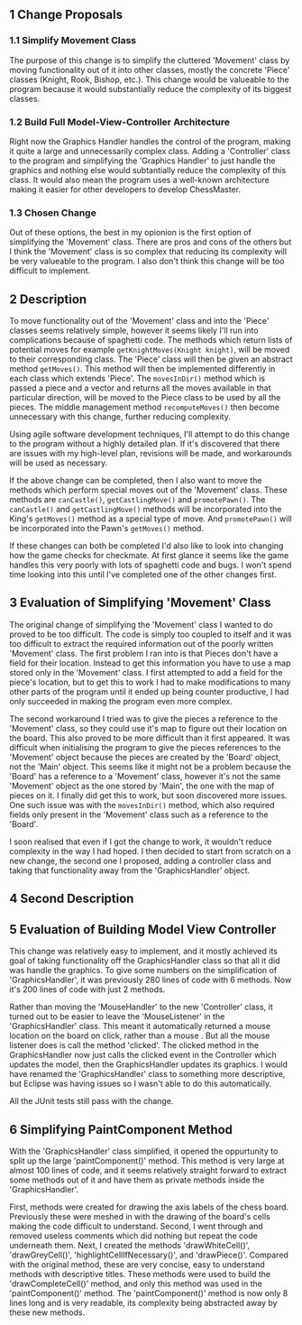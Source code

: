 ## 1 Change Proposals

### 1.1 Simplify Movement Class

The purpose of this change is to simplify the cluttered 'Movement' class by moving functionality out of it into other classes, mostly the concrete 'Piece' classes (Knight, Rook, Bishop, etc.). This change would be valueable to the program because it would substantially reduce the complexity of its biggest classes. 

### 1.2 Build Full Model-View-Controller Architecture

Right now the Graphics Handler handles the control of the program, making it quite a large and unnecessarily complex class. Adding a 'Controller' class to the program and simplifying the 'Graphics Handler' to just handle the graphics and nothing else would subtantially reduce the complexity of this class. It would also mean the program uses a well-known architecture making it easier for other developers to develop ChessMaster.

### 1.3 Chosen Change

Out of these options, the best in my opionion is the first option of simplifying the 'Movement' class. There are pros and cons of the others but I think the 'Movement' class is so complex that reducing its complexity will be very valueable to the program. I also don't think this change will be too difficult to implement.

## 2 Description

To move functionality out of the 'Movement' class and into the 'Piece' classes seems relatively simple, however it seems likely I'll run into complications because of spaghetti code. The methods which return lists of potential moves for example `getKnightMoves(Knight knight)`, will be moved to their corresponding class. The 'Piece' class will then be given an abstract method `getMoves()`. This method will then be implemented differently in each class which extends 'Piece'. The `movesInDir()` method which is passed a piece and a vector and returns all the moves available in that particular direction, will be moved to the Piece class to be used by all the pieces. The middle management method `recomputeMoves()` then become unnecessary with this change, further reducing complexity.

Using agile software development techniques, I'll attempt to do this change to the program without a highly detailed plan. If it's discovered that there are issues with my high-level plan, revisions will be made, and workarounds will be used as necessary.

If the above change can be completed, then I also want to move the methods which perform special moves out of the 'Movement' class. These methods are `canCastle()`, `getCastlingMove()` and `promotePawn()`. The `canCastle()` and `getCastlingMove()` methods will be incorporated into the King's `getMoves()` method as a special type of move. And `promotePawn()` will be incorporated into the Pawn's `getMoves()` method.

If these changes can both be completed I'd also like to look into changing how the game checks for checkmate. At first glance it seems like the game handles this very poorly with lots of spaghetti code and bugs. I won't spend time looking into this until I've completed one of the other changes first.

## 3 Evaluation of Simplifying 'Movement' Class

The original change of simplifying the 'Movement' class I wanted to do proved to be too difficult. The code is simply too coupled to itself and it was too difficult to extract the required information out of the poorly written 'Movement' class. The first problem I ran into is that Pieces don't have a field for their location. Instead to get this information you have to use a map stored only in the 'Movement' class. I first attempted to add a field for the piece's location, but to get this to work I had to make modifications to many other parts of the program until it ended up being counter productive, I had only succeeded in making the program even more complex. 

The second workaround I tried was to give the pieces a reference to the 'Movement' class, so they could use it's map to figure out their location on the board. This also proved to be more difficult than it first appeared. It was difficult when initialising the program to give the pieces references to the 'Movement' object because the pieces are created by the 'Board' object, not the 'Main' object. This seems like it might not be a problem because the 'Board' has a reference to a 'Movement' class, however it's not the same 'Movement' object as the one stored by 'Main', the one with the map of pieces on it. I finally did get this to work, but soon discovered more issues. One such issue was with the `movesInDir()` method, which also required fields only present in the 'Movement' class such as a reference to the 'Board'.

I soon realised that even if I got the change to work, it wouldn't reduce complexity in the way I had hoped. I then decided to start from scratch on a new change, the second one I proposed, adding a controller class and taking that functionality away from the 'GraphicsHandler' object.

## 4 Second Description



## 5 Evaluation of Building Model View Controller

This change was relatively easy to implement, and it mostly achieved its goal of taking functionality off the GraphicsHandler class so that all it did was handle the graphics. To give some numbers on the simplification of 'GraphicsHandler', it was previously 280 lines of code with 6 methods. Now it's 200 lines of code with just 2 methods. 

Rather than moving the 'MouseHandler' to the new 'Controller' class, it turned out to be easier to leave the 'MouseListener' in the 'GraphicsHandler' class. This meant it automatically returned a mouse location on the board on click, rather than a mouse . But all the mouse listener does is call the method 'clicked'. The clicked method in the GraphicsHandler now just calls the clicked event in the Controller which updates the model, then the GraphicsHandler updates its graphics. I would have renamed the 'GraphicsHandler' class to something more descriptive, but Eclipse was having issues so I wasn't able to do this automatically. 

All the JUnit tests still pass with the change. 

## 6 Simplifying PaintComponent Method

With the 'GraphicsHandler' class simplified, it opened the oppurtunity to split up the large 'paintComponent()' method. This method is very large at almost 100 lines of code, and it seems relatively straight forward to extract some methods out of it and have them as private methods inside the 'GraphicsHandler'.

First, methods were created for drawing the axis labels of the chess board. Previously these were meshed in with the drawing of the board's cells making the code difficult to understand. Second, I went through and removed useless comments which did nothing but repeat the code underneath them. Next, I created the methods 'drawWhiteCell()', 'drawGreyCell()', 'highlightCellIfNecessary()', and 'drawPiece()'. Compared with the original method, these are very concise, easy to understand methods with descriptive titles. These methods were used to build the 'drawCompleteCell()' method, and only this method was used in the 'paintComponent()' method. The 'paintComponent()' method is now only 8 lines long and is very readable, its complexity being abstracted away by these new methods.

